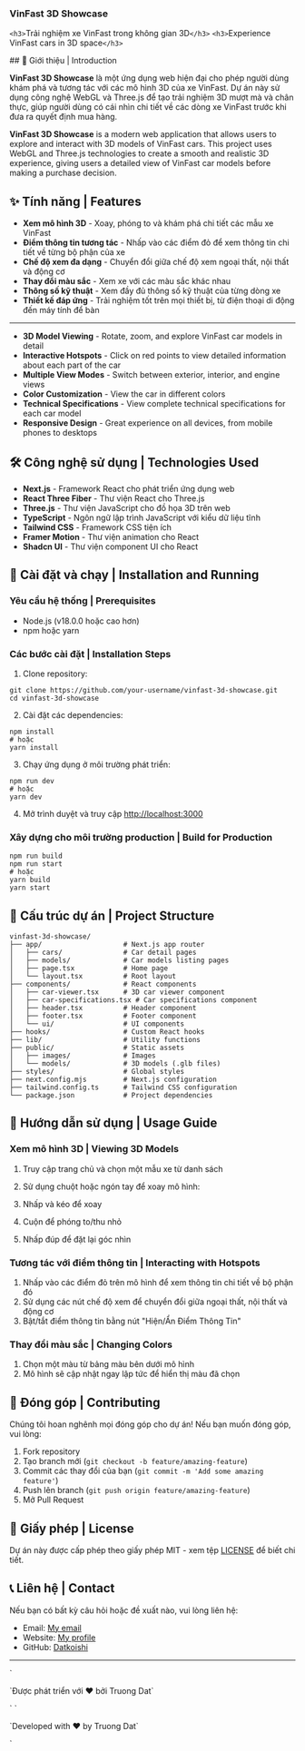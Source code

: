 ### VinFast 3D Showcase

<div>

`<h3>`Trải nghiệm xe VinFast trong không gian 3D`</h3>`
`<h3>`Experience VinFast cars in 3D space`</h3>`

</div>## 📝 Giới thiệu | Introduction

**VinFast 3D Showcase** là một ứng dụng web hiện đại cho phép người dùng khám phá và tương tác với các mô hình 3D của xe VinFast. Dự án này sử dụng công nghệ WebGL và Three.js để tạo trải nghiệm 3D mượt mà và chân thực, giúp người dùng có cái nhìn chi tiết về các dòng xe VinFast trước khi đưa ra quyết định mua hàng.

**VinFast 3D Showcase** is a modern web application that allows users to explore and interact with 3D models of VinFast cars. This project uses WebGL and Three.js technologies to create a smooth and realistic 3D experience, giving users a detailed view of VinFast car models before making a purchase decision.

## ✨ Tính năng | Features

- **Xem mô hình 3D** - Xoay, phóng to và khám phá chi tiết các mẫu xe VinFast
- **Điểm thông tin tương tác** - Nhấp vào các điểm đỏ để xem thông tin chi tiết về từng bộ phận của xe
- **Chế độ xem đa dạng** - Chuyển đổi giữa chế độ xem ngoại thất, nội thất và động cơ
- **Thay đổi màu sắc** - Xem xe với các màu sắc khác nhau
- **Thông số kỹ thuật** - Xem đầy đủ thông số kỹ thuật của từng dòng xe
- **Thiết kế đáp ứng** - Trải nghiệm tốt trên mọi thiết bị, từ điện thoại di động đến máy tính để bàn


---

- **3D Model Viewing** - Rotate, zoom, and explore VinFast car models in detail
- **Interactive Hotspots** - Click on red points to view detailed information about each part of the car
- **Multiple View Modes** - Switch between exterior, interior, and engine views
- **Color Customization** - View the car in different colors
- **Technical Specifications** - View complete technical specifications for each car model
- **Responsive Design** - Great experience on all devices, from mobile phones to desktops


## 🛠️ Công nghệ sử dụng | Technologies Used

- **Next.js** - Framework React cho phát triển ứng dụng web
- **React Three Fiber** - Thư viện React cho Three.js
- **Three.js** - Thư viện JavaScript cho đồ họa 3D trên web
- **TypeScript** - Ngôn ngữ lập trình JavaScript với kiểu dữ liệu tĩnh
- **Tailwind CSS** - Framework CSS tiện ích
- **Framer Motion** - Thư viện animation cho React
- **Shadcn UI** - Thư viện component UI cho React


## 🚀 Cài đặt và chạy | Installation and Running

### Yêu cầu hệ thống | Prerequisites

- Node.js (v18.0.0 hoặc cao hơn)
- npm hoặc yarn


### Các bước cài đặt | Installation Steps

1. Clone repository:


```shellscript
git clone https://github.com/your-username/vinfast-3d-showcase.git
cd vinfast-3d-showcase
```

2. Cài đặt các dependencies:


```shellscript
npm install
# hoặc
yarn install
```

3. Chạy ứng dụng ở môi trường phát triển:


```shellscript
npm run dev
# hoặc
yarn dev
```

4. Mở trình duyệt và truy cập [http://localhost:3000](http://localhost:3000)


### Xây dựng cho môi trường production | Build for Production

```shellscript
npm run build
npm run start
# hoặc
yarn build
yarn start
```

## 📁 Cấu trúc dự án | Project Structure

```plaintext
vinfast-3d-showcase/
├── app/                    # Next.js app router
│   ├── cars/               # Car detail pages
│   ├── models/             # Car models listing pages
│   ├── page.tsx            # Home page
│   └── layout.tsx          # Root layout
├── components/             # React components
│   ├── car-viewer.tsx      # 3D car viewer component
│   ├── car-specifications.tsx # Car specifications component
│   ├── header.tsx          # Header component
│   ├── footer.tsx          # Footer component
│   └── ui/                 # UI components
├── hooks/                  # Custom React hooks
├── lib/                    # Utility functions
├── public/                 # Static assets
│   ├── images/             # Images
│   └── models/             # 3D models (.glb files)
├── styles/                 # Global styles
├── next.config.mjs         # Next.js configuration
├── tailwind.config.ts      # Tailwind CSS configuration
└── package.json            # Project dependencies
```

## 📖 Hướng dẫn sử dụng | Usage Guide

### Xem mô hình 3D | Viewing 3D Models

1. Truy cập trang chủ và chọn một mẫu xe từ danh sách
2. Sử dụng chuột hoặc ngón tay để xoay mô hình:

1. Nhấp và kéo để xoay
2. Cuộn để phóng to/thu nhỏ
3. Nhấp đúp để đặt lại góc nhìn





### Tương tác với điểm thông tin | Interacting with Hotspots

1. Nhấp vào các điểm đỏ trên mô hình để xem thông tin chi tiết về bộ phận đó
2. Sử dụng các nút chế độ xem để chuyển đổi giữa ngoại thất, nội thất và động cơ
3. Bật/tắt điểm thông tin bằng nút "Hiện/Ẩn Điểm Thông Tin"


### Thay đổi màu sắc | Changing Colors

1. Chọn một màu từ bảng màu bên dưới mô hình
2. Mô hình sẽ cập nhật ngay lập tức để hiển thị màu đã chọn


## 🤝 Đóng góp | Contributing

Chúng tôi hoan nghênh mọi đóng góp cho dự án! Nếu bạn muốn đóng góp, vui lòng:

1. Fork repository
2. Tạo branch mới (`git checkout -b feature/amazing-feature`)
3. Commit các thay đổi của bạn (`git commit -m 'Add some amazing feature'`)
4. Push lên branch (`git push origin feature/amazing-feature`)
5. Mở Pull Request


## 📄 Giấy phép | License

Dự án này được cấp phép theo giấy phép MIT - xem tệp [LICENSE](LICENSE) để biết chi tiết.

## 📞 Liên hệ | Contact

Nếu bạn có bất kỳ câu hỏi hoặc đề xuất nào, vui lòng liên hệ:

- Email: [My email](mailto:truongdinhdetrel@gmail.com)
- Website: [My profile](https://truongdat.glitch.me)
- GitHub: [Datkoishi](https://github.com/Datkoishi)


---

<div>`<p>`Được phát triển với ❤️ bởi Truong Dat`</p>`
`<p>`Developed with ❤️ by Truong Dat`</p>`

</div>
